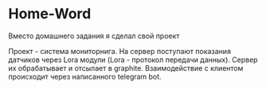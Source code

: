 # Home-Word
Вместо домашнего задания я сделал свой проект

Проект - система мониторнига.
На сервер поступают показания датчиков через Lora модули (Lora - протокол передачи данных). Сервер их обрабатывает и отсылает в graphite. Взаимодействие с клиентом происходит через написанного telegram bot.
